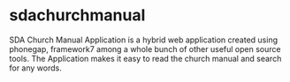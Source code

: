 # sdachurchmanual
SDA Church Manual Application is a hybrid web application created using phonegap, framework7 among a whole bunch of other useful open source tools.  The Application makes it easy to read the church manual and search for any words.
